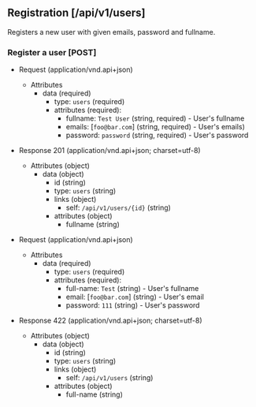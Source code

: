 ## Registration [/api/v1/users]
Registers a new user with given emails, password and fullname.
### Register a user [POST]

+ Request (application/vnd.api+json)
    + Attributes
        + data (required)
            + type: `users` (required)
            + attributes (required):
                + fullname: `Test User`        (string, required) - User's fullname
                + emails:    [`foo@bar.com`]   (string, required) - User's emails)
                + password: `password`         (string, required) - User's password
                
+ Response 201 (application/vnd.api+json; charset=utf-8)
    + Attributes (object)
        + data (object)
            + id                    (string)
            + type: `users` (string)
            + links (object)
                + self: `/api/v1/users/{id}` (string)
            + attributes (object)
                + fullname          (string)

+ Request (application/vnd.api+json)
    + Attributes
        + data (required)
            + type: `users` (required)
            + attributes (required):
                + full-name: `Test`            (string) - User's fullname
                + email:    [`foo@bar.com`]   (string) - User's email
                + password: `111`             (string) - User's password
                
+ Response 422 (application/vnd.api+json; charset=utf-8)
    + Attributes (object)
        + data (object)
            + id                    (string)
            + type: `users` (string)
            + links (object)
                + self: `/api/v1/users` (string)
            + attributes (object)
                + full-name          (string)
                